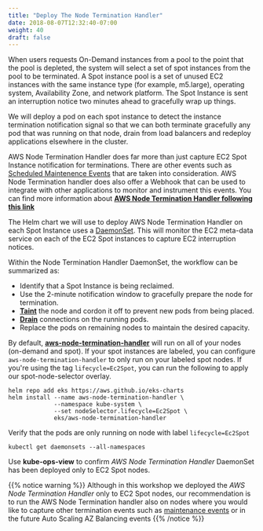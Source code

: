 ```yaml
---
title: "Deploy The Node Termination Handler"
date: 2018-08-07T12:32:40-07:00
weight: 40
draft: false
---
```


When users requests On-Demand instances from a pool to the point that the pool is depleted, the system will select a set of spot instances from the pool to be terminated. A Spot instance pool is a set of unused EC2 instances with the same instance type (for example, m5.large), operating system, Availability Zone, and network platform. The Spot Instance is sent an interruption notice two minutes ahead to gracefully wrap up things. 

We will deploy a pod on each spot instance to detect the instance termination notification signal so that we can both terminate gracefully any pod that was running on that node, drain from load balancers and redeploy applications elsewhere in the cluster.

AWS Node Termination Handler does far more than just capture EC2 Spot Instance notification for terminations. There are other events such as [Scheduled Maintenence Events](https://docs.aws.amazon.com/AWSEC2/latest/UserGuide/monitoring-instances-status-check_sched.html) that are taken into consideration. AWS Node Termination handler does also offer a Webhook that can be used to integrate with other applications to monitor and instrument this events. You can find more information about **[AWS Node Termination Handler following this link](https://github.com/aws/aws-node-termination-handler)**

The Helm chart we will use to deploy AWS Node Termination Handler on each Spot Instance uses a [DaemonSet](https://kubernetes.io/docs/concepts/workloads/controllers/daemonset/). This will monitor the EC2 meta-data service on each of the EC2 Spot instances to capture EC2 interruption notices. 

Within the Node Termination Handler DaemonSet, the workflow can be summarized as:

* Identify that a Spot Instance is being reclaimed.
* Use the 2-minute notification window to gracefully prepare the node for termination.
* [**Taint**](https://kubernetes.io/docs/concepts/configuration/taint-and-toleration/) the node and cordon it off to prevent new pods from being placed.
* [**Drain**](https://kubernetes.io/docs/tasks/administer-cluster/safely-drain-node/) connections on the running pods.
* Replace the pods on remaining nodes to maintain the desired capacity.

By default, **[aws-node-termination-handler](https://github.com/aws/aws-node-termination-handler)** will run on all of your nodes (on-demand and spot). If your spot instances are labeled, you can configure `aws-node-termination-handler` to only run on your labeled spot nodes. If you're using the tag `lifecycle=Ec2Spot`, you can run the following to apply our spot-node-selector overlay.


```
helm repo add eks https://aws.github.io/eks-charts
helm install --name aws-node-termination-handler \
             --namespace kube-system \
             --set nodeSelector.lifecycle=Ec2Spot \
             eks/aws-node-termination-handler
```

Verify that the pods are only running on node with label `lifecycle=Ec2Spot`
```
kubectl get daemonsets --all-namespaces
```

Use **kube-ops-view** to confirm *AWS Node Termination Handler* DaemonSet has been deployed only to EC2 Spot nodes.

{{% notice warning %}}
Although in this workshop we deployed the *AWS Node Termination Handler* only to EC2 Spot nodes, our recommendation is to run the AWS Node Termination handler also on nodes where you would like to capture other termination events such as [maintenance events](https://docs.aws.amazon.com/AWSEC2/latest/UserGuide/monitoring-instances-status-check_sched.html) or in the future Auto Scaling AZ Balancing events
{{% /notice %}}

